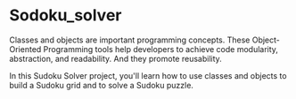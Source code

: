 # Sodoku_solver

Classes and objects are important programming concepts. These Object-Oriented Programming tools help developers to achieve code modularity, abstraction, and readability. And they promote reusability.

In this Sudoku Solver project, you'll learn how to use classes and objects to build a Sudoku grid and to solve a Sudoku puzzle.
